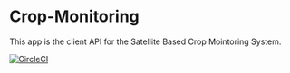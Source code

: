 # Crop-Monitoring

This app is the client API for the Satellite Based Crop Mointoring System.

[![CircleCI](https://dl.circleci.com/status-badge/img/gh/mwala-zm/scarlett/tree/main.svg?style=svg&circle-token=f4fd6a1ddcad2ae1d092b4277be98e9aa9fad247)](https://dl.circleci.com/status-badge/redirect/gh/mwala-zm/scarlett/tree/main)
